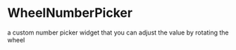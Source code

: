# WheelNumberPicker
a custom number picker widget that you can adjust the value by rotating the wheel
